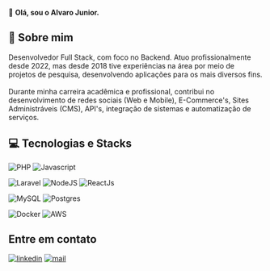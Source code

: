 
:wave: <strong>Olá, sou o Alvaro Junior.</strong>
## :open_book: Sobre mim
Desenvolvedor Full Stack, com foco no Backend. Atuo profissionalmente desde 2022, mas desde 2018 tive experiências na área por meio de projetos de pesquisa, desenvolvendo aplicações para os mais diversos fins.
<br><br>
Durante minha carreira acadêmica e profissional, contribui no desenvolvimento de redes sociais (Web e Mobile), E-Commerce's, Sites Administráveis (CMS), API's, integração de sistemas e automatização de serviços.

## :computer: Tecnologias e Stacks
![PHP](https://img.shields.io/badge/php-7b7fb5?style=for-the-badge&logo=php&logoColor=white)
![Javascript](https://img.shields.io/badge/Javascript-ED8B00?style=for-the-badge&logo=javascript&logoColor=white)

![Laravel](https://img.shields.io/badge/laravel-ff3427?style=for-the-badge&logo=Laravel&logoColor=white)
![NodeJS](https://img.shields.io/badge/Node.js-43853D?style=for-the-badge&logo=node.js&logoColor=white)
![ReactJs](https://img.shields.io/badge/React-20232A?style=for-the-badge&logo=react&logoColor=61DAFB)

![MySQL](https://img.shields.io/badge/MySQL-00000F?style=for-the-badge&logo=mysql&logoColor=white)
![Postgres](https://img.shields.io/badge/postgres-%23316192.svg?style=for-the-badge&logo=postgresql&logoColor=white)

![Docker](https://img.shields.io/badge/docker-2468ee?style=for-the-badge&logo=docker&logoColor=white)
![AWS](https://img.shields.io/badge/aws_(EC2%2C_RDS%2C_S3)-0c2e40?style=for-the-badge&logo=amazon-aws&logoColor=white)

## Entre em contato
[![linkedin](https://img.shields.io/badge/LinkedIn-0077B5?style=for-the-badge&logo=linkedin&logoColor=white)](https://www.linkedin.com/in/alvaro-junior-831299183/)
[![mail](https://img.shields.io/badge/Gmail-D14836?style=for-the-badge&logo=gmail&logoColor=white)](mailto:alvarojunior02.dev@gmail.com)

